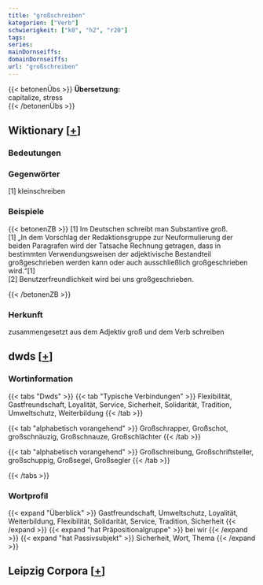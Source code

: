 ```yaml
---
title: "großschreiben"
kategorien: ["Verb"]
schwierigkeit: ["k0", "h2", "r20"]
tags:
series:
mainDornseiffs:
domainDornseiffs:
url: "großschreiben"
---
```


{{< betonenÜbs >}}
**Übersetzung:**  
capitalize, stress  
{{< /betonenÜbs >}}

## Wiktionary [[+](https://de.wiktionary.org/wiki/großschreiben)]

### Bedeutungen

### Gegenwörter
[1] kleinschreiben  

### Beispiele
{{< betonenZB >}}
[1] Im Deutschen schreibt man Substantive groß.  
[1] „In dem Vorschlag der Redaktionsgruppe zur Neuformulierung der beiden Paragrafen wird der Tatsache Rechnung getragen, dass in bestimmten Verwendungsweisen der adjektivische Bestandteil großgeschrieben werden kann oder auch ausschließlich großgeschrieben wird.“[1]  
[2] Benutzerfreundlichkeit wird bei uns großgeschrieben.  

{{< /betonenZB >}}
### Herkunft
zusammengesetzt aus dem Adjektiv groß und dem Verb schreiben  



## dwds [[+](https://www.dwds.de/wb/großschreiben)]

### Wortinformation
{{< tabs "Dwds" >}}
{{< tab "Typische Verbindungen" >}}
Flexibilität, Gastfreundschaft, Loyalität, Service, Sicherheit, Solidarität, Tradition, Umweltschutz, Weiterbildung
{{< /tab >}}

{{< tab "alphabetisch vorangehend" >}}
Großschrapper, Großschot, großschnäuzig, Großschnauze, Großschlächter
{{< /tab >}}

{{< tab "alphabetisch vorangehend" >}}
Großschreibung, Großschriftsteller, großschuppig, Großsegel, Großsegler
{{< /tab >}}

{{< /tabs >}}

### Wortprofil
{{< expand "Überblick" >}} Gastfreundschaft, Umweltschutz, Loyalität, Weiterbildung, Flexibilität, Solidarität, Service, Tradition, Sicherheit {{< /expand >}}
{{< expand "hat Präpositionalgruppe" >}} bei wir {{< /expand >}}
{{< expand "hat Passivsubjekt" >}} Sicherheit, Wort, Thema {{< /expand >}}

## Leipzig Corpora [[+](https://corpora.uni-leipzig.de/en/res?word=großschreiben&corpusId=deu_newscrawl-public_2018)]

